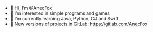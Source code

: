 - 👋 Hi, I’m @AnecFox
- 👀 I’m interested in simple programs and games
- 🌱 I’m currently learning Java, Python, C# and Swift
- 🦊 New versions of projects in GitLab: https://gitlab.com/AnecFox

<!---
AnecFox/AnecFox is a ✨ special ✨ repository because its `README.md` (this file) appears on your GitHub profile.
You can click the Preview link to take a look at your changes.
--->
